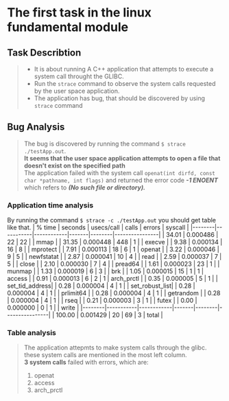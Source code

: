 # The first task in the linux fundamental module

## Task Describtion
> - It is about running A C++ application that attempts to execute a system call throught the GLIBC. <br>
> - Run the `strace` command to observe the system calls requested by the user space application. <br>
> - The application has bug, that should be discovered by using `strace` command

## Bug Analysis
> The bug is discovered by running the command `$ strace ./testApp.out`. <br>
> **It seems that the user space application attempts to open a file that doesn't exist on the specified path** <br>
> The application failed with the system call 
> `openat(int dirfd, const char *pathname, int flags)` and  returned  the error code ***-1 ENOENT*** which refers to ***(No such file or directory).***<br>

### Application time analysis <br>
By running the command `$ strace -c ./testApp.out` you should get table like that.
| % time | seconds   | usecs/call | calls | errors | syscall        |
|--------|-----------|------------|-------|--------|----------------|
| 34.01  | 0.000486  | 22         | 22    |        | mmap           |
| 31.35  | 0.000448  | 448        | 1     |        | execve         |
| 9.38   | 0.000134  | 16         | 8     |        | mprotect       |
| 7.91   | 0.000113  | 18         | 6     | 1      | openat         |
| 3.22   | 0.000046  | 9          | 5     |        | newfstatat     |
| 2.87   | 0.000041  | 10         | 4     |        | read           |
| 2.59   | 0.000037  | 7          | 5     |        | close          |
| 2.10   | 0.000030  | 7          | 4     |        | pread64        |
| 1.61   | 0.000023  | 23         | 1     |        | munmap         |
| 1.33   | 0.000019  | 6          | 3     |        | brk            |
| 1.05   | 0.000015  | 15         | 1     | 1      | access         |
| 0.91   | 0.000013  | 6          | 2     | 1      | arch_prctl     |
| 0.35   | 0.000005  | 5          | 1     |        | set_tid_address|
| 0.28   | 0.000004  | 4          | 1     |        | set_robust_list|
| 0.28   | 0.000004  | 4          | 1     |        | prlimit64      |
| 0.28   | 0.000004  | 4          | 1     |        | getrandom      |
| 0.28   | 0.000004  | 4          | 1     |        | rseq           |
| 0.21   | 0.000003  | 3          | 1     |        | futex          |
| 0.00   | 0.000000  | 0          | 1     |        | write          |
|--------|-----------|------------|-------|--------|----------------|
| 100.00 | 0.001429  | 20         | 69    | 3      | total          |

### Table analysis 
> The application attepmts to make system calls through the glibc. these system calls are mentioned in the most left column. <br>
> **3 system calls** failed with errors, which are:
> 1. openat
> 2. access
> 3. arch_prctl
